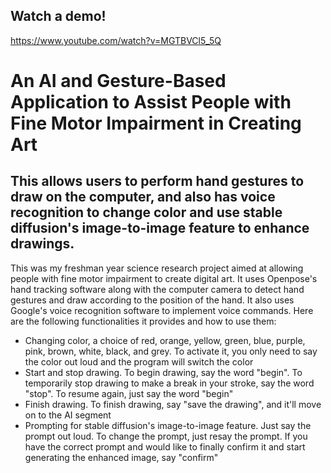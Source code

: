## Watch a demo!
https://www.youtube.com/watch?v=MGTBVCl5_5Q

# An AI and Gesture-Based Application to Assist People with Fine Motor Impairment in Creating Art

## This allows users to perform hand gestures to draw on the computer, and also has voice recognition to change color and use stable diffusion's image-to-image feature to enhance drawings.

This was my freshman year science research project aimed at allowing people with fine motor impairment to create digital art. It uses Openpose's hand tracking software along with the computer camera to detect hand gestures and draw according to the position of the hand. It also uses Google's voice recognition software to implement voice commands. Here are the following functionalities it provides and how to use them:

* Changing color, a choice of red, orange, yellow, green, blue, purple, pink, brown, white, black, and grey. To activate it, you only need to say the color out loud and the program will switch the color
* Start and stop drawing. To begin drawing, say the word "begin". To temporarily stop drawing to make a break in your stroke, say the word "stop". To resume again, just say the word "begin"
* Finish drawing. To finish drawing, say "save the drawing", and it'll move on to the AI segment
* Prompting for stable diffusion's image-to-image feature. Just say the prompt out loud. To change the prompt, just resay the prompt. If you have the correct prompt and would like to finally confirm it and start generating the enhanced image, say "confirm"

